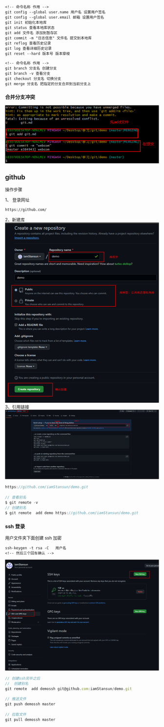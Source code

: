 


```
<!-- 命令名称 作用 -->
git config --global user.name 用户名 设置用户签名
git config --global user.email 邮箱 设置用户签名
git init 初始化本地库
git status 查看本地库状态
git add 文件名 添加到暂存区
git commit -m "日志信息" 文件名 提交到本地库
git reflog 查看历史记录
git log 查看详细历史记录
git reset --hard 版本号 版本穿梭

```


```
<!-- 命令名称 作用 -->
git branch 分支名 创建分支
git branch -v 查看分支
git checkout 分支名 切换分支
git merge 分支名 把指定的分支合并到当前分支上
```
### 合并分支冲突

![Alt](./images/3.png)

## github
操作步骤

1、 登录网址
``` html
https://github.com/
```
2、新建库
![Alt](./images/1.png)
3、引用链接
![Alt](./images/2.png)
```js 
https://github.com/iamStansun/demo.git

// 查看别名
$ git remote -v
// 创建别名
$ git remote  add demo https://github.com/iamStansun/demo.git

```



### ssh 登录

用户文件夹下面创建 ssh 加密

```
ssh-keygen -t rsa -C   用户名
<!-- 然后三个回车确认 -->

```
![Alt](./images/4.png)

```js
// 创建ssh完毕之后
//  创建别名
git remote  add demossh git@github.com:iamStansun/demo.git

// 推送文件
git push demossh master

// 拉取文件
git pull demossh master

```